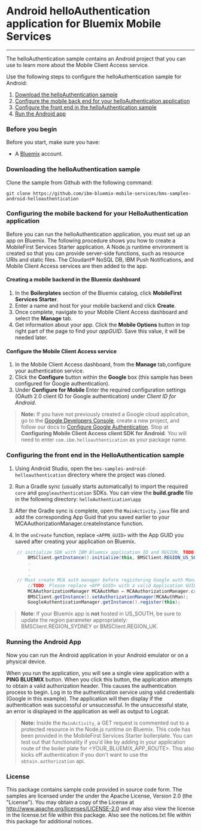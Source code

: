 # Android helloAuthentication application for Bluemix Mobile Services
---
The helloAuthentication sample contains an Android project that you can use to learn more about the Mobile Client Access service.  

Use the following steps to configure the helloAuthentication sample for Android:

1. [Download the helloAuthentication sample](#downloading-the-helloauthentication-sample)
2. [Configure the mobile back end for your helloAuthentication application](#configuring-the-mobile-back-end-for-your-helloauthentication-application)
3. [Configure the front end in the helloAuthentication sample](#configuring-the-front-end-in-the-helloauthentication-sample)
4. [Run the Android app](#running-the-android-app)

### Before you begin
Before you start, make sure you have:

- A [Bluemix](http://bluemix.net) account.

### Downloading the helloAuthentication sample
Clone the sample from Github with the following command:

``git clone https://github.com/ibm-bluemix-mobile-services/bms-samples-android-helloauthentication``

### Configuring the mobile backend for your HelloAuthentication application
Before you can run the helloAuthentication application, you must set up an app on Bluemix.  The following procedure shows you how to create a MobileFirst Services Starter application. A Node.js runtime environment is created so that you can provide server-side functions, such as resource URIs and static files. The Cloudant® NoSQL DB, IBM Push Notifications, and Mobile Client Access services are then added to the app.

#### Creating a mobile backend in the  Bluemix dashboard

1.	In the **Boilerplates** section of the Bluemix catalog, click **MobileFirst Services Starter**.
2.	Enter a name and host for your mobile backend and click **Create**.
3.	Once complete, navigate to your Mobile Client Access dashboard and select the **Manage** tab.
4. Get information about your app. Click the **Mobile Options** button in top right part of the page to find your *appGUID*. Save this value, it will be needed later.

#### Configure the Mobile Client Access service

1.	In the Mobile Client Access dashboard, from the **Manage** tab,configure your authentication service.  
2.  Click the **Configure** button within the **Google** box (this sample has been configured for Google authentication).
3.  Under **Configure for Mobile** Enter the required configuration settings (OAuth 2.0 client ID for Google authentication) under *Client ID for Android*.

>**Note:** If you have not previously created a Google cloud application, go to the [Google Developers Console](https://console.developers.google.com), create a new project, and follow our docs to [Configure Google Authentication](https://www.bluemix.net/docs/services/mobileaccess/google-auth-android.html). Stop at **Configuring Mobile Client Access client SDK for Android**. You will need to enter `com.ibm.helloauthentication` as your package name.

### Configuring the front end in the HelloAuthentication sample
1. Using Android Studio, open the `bms-samples-android-helloauthentication` directory where the project was cloned.
2. Run a Gradle sync (usually starts automatically) to import the required `core` and `googleauthentication` SDKs. You can view the **build.gradle** file in the following directory: `helloAuthentication\app`

3. After the Gradle sync is complete, open the `MainActivity.java` file and add the corresponding App Guid that you saved earlier to your MCAAuthorizationManager.createInstance function.
4. In the ```onCreate``` function, replace ```<APPN_GUID>``` with the App GUID you saved after creating your application on Bluemix.
```java
	// initialize SDK with IBM Bluemix application ID and REGION, TODO: Update region if not using Bluemix US SOUTH
        BMSClient.getInstance().initialize(this, BMSClient.REGION_US_SOUTH);
        .
        .
        .
	// Must create MCA auth manager before registering Google auth Manager
        //TODO: Please replace <APP_GUID> with a valid Application GUID from your MCA instance
        MCAAuthorizationManager MCAAuthMan = MCAAuthorizationManager.createInstance(this, "<APP_GUID>");
        BMSClient.getInstance().setAuthorizationManager(MCAAuthMan);
        GoogleAuthenticationManager.getInstance().register(this);
```

> **Note**: If your Bluemix app is **not** hosted in US_SOUTH, be sure to update the region parameter appropriately: BMSClient.REGION_SYDNEY or BMSClient.REGION_UK.    

### Running the Android App
Now you can run the Android application in your Android emulator or on a physical device.

When you run the application, you will see a single view application with a **PING BLUEMIX** button. When you click this button, the application attempts to obtain a valid authorization header. This causes the authentication process to begin. Log in to the authentication service using valid credentials (Google in this example).  The application will then display if the authentication was successful or unsuccessful. In the unsuccessful state, an error is displayed in the application as well as output to Logcat.

>**Note:** Inside the `MainActivity`, a GET request is commented out to a protected resource in the Node.js runtime on Bluemix. This code has been provided in the MobileFirst Services Starter boilerplate. You can test out that functionality if you'd like by adding in your application route of the boiler plate for <YOUR_BLUEMIX_APP_ROUTE>. This also kicks off authentication if you don't want to use the ```obtain.authorization``` api.

### License
This package contains sample code provided in source code form. The samples are licensed under the under the Apache License, Version 2.0 (the "License"). You may obtain a copy of the License at http://www.apache.org/licenses/LICENSE-2.0 and may also view the license in the license.txt file within this package. Also see the notices.txt file within this package for additional notices.
